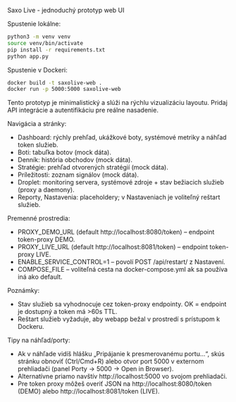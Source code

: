 Saxo Live - jednoduchý prototyp web UI

Spustenie lokálne:

```bash
python3 -m venv venv
source venv/bin/activate
pip install -r requirements.txt
python app.py
```

Spustenie v Dockeri:

```bash
docker build -t saxolive-web .
docker run -p 5000:5000 saxolive-web
```

Tento prototyp je minimalistický a slúži na rýchlu vizualizáciu layoutu. Pridaj API integrácie a autentifikáciu pre reálne nasadenie.

Navigácia a stránky:
- Dashboard: rýchly prehľad, ukážkové boty, systémové metriky a náhľad token služieb.
- Boti: tabuľka botov (mock dáta).
- Denník: história obchodov (mock dáta).
- Stratégie: prehľad otvorených stratégií (mock dáta).
- Príležitosti: zoznam signálov (mock dáta).
- Droplet: monitoring servera, systémové zdroje + stav bežiacich služieb (proxy a daemony).
- Reporty, Nastavenia: placeholdery; v Nastaveniach je voliteľný reštart služieb.

Premenné prostredia:
- PROXY_DEMO_URL (default http://localhost:8080/token) – endpoint token-proxy DEMO.
- PROXY_LIVE_URL (default http://localhost:8081/token) – endpoint token-proxy LIVE.
- ENABLE_SERVICE_CONTROL=1 – povolí POST /api/restart/<service> z Nastavení.
- COMPOSE_FILE – voliteľná cesta na docker-compose.yml ak sa používa iná ako default.

Poznámky:
- Stav služieb sa vyhodnocuje cez token-proxy endpointy. OK = endpoint je dostupný a token má >60s TTL.
- Reštart služieb vyžaduje, aby webapp bežal v prostredí s prístupom k Dockeru.

Tipy na náhľad/porty:
- Ak v náhľade vidíš hlášku „Pripájanie k presmerovanému portu…“, skús stránku obnoviť (Ctrl/Cmd+R) alebo otvor port 5000 v externom prehliadači (panel Porty → 5000 → Open in Browser).
- Alternatívne priamo navštív http://localhost:5000 vo svojom prehliadači.
- Pre token proxy môžeš overiť JSON na http://localhost:8080/token (DEMO) alebo http://localhost:8081/token (LIVE).

